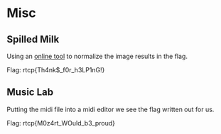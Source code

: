 # Misc
## Spilled Milk
Using an [online tool](https://www5.lunapic.com/editor/) to normalize the image results in the flag.

Flag: rtcp{Th4nk$\_f0r_h3LP1nG!}

## Music Lab
Putting the midi file into a midi editor we see the flag written out for us.

Flag: rtcp{M0z4rt_WOuld_b3_proud}